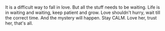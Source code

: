 It is a difficult way to fall in love. But all the stuff needs to be waiting.
Life is in waiting and waiting, keep patient and grow.
Love shouldn't hurry, wait till the correct time. And the mystery will happen. 
Stay CALM.
Love her, trust her, that's all.

